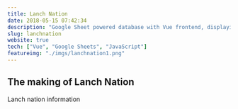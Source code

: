 ```yaml
---
title: Lanch Nation
date: 2018-05-15 07:42:34
description: "Google Sheet powered database with Vue frontend, displaying friends live betting pool information"
slug: lanchnation
website: true
tech: ["Vue", "Google Sheets", "JavaScript"]
featureimg: "./imgs/lanchnation1.png"
---
```


## The making of Lanch Nation

Lanch nation information
